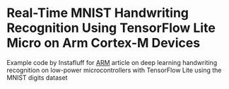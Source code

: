 # Real-Time MNIST Handwriting Recognition Using TensorFlow Lite Micro on Arm Cortex-M Devices
Example code by Instafluff for [ARM](https://www.arm.com/) article on deep learning handwriting recognition on low-power microcontrollers with TensorFlow Lite using the MNIST digits dataset
